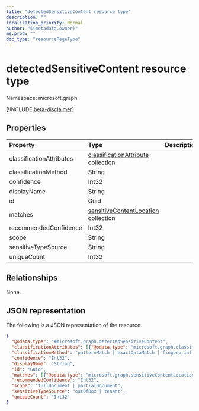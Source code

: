 ```yaml
---
title: "detectedSensitiveContent resource type"
description: ""
localization_priority: Normal
author: "$(metadata.owner)"
ms.prod: ""
doc_type: "resourcePageType"
---
```


# detectedSensitiveContent resource type

Namespace: microsoft.graph

[!INCLUDE [beta-disclaimer](../../includes/beta-disclaimer.md)]

## Properties

| Property                 | Type                                                                            | Description |
| :----------------------- | :------------------------------------------------------------------------------ | :---------- |
| classificationAttributes | [classificationAttribute](../resources/classificationattribute.md) collection   |             |
| classificationMethod     | String                                                                          |             |
| confidence               | Int32                                                                           |             |
| displayName              | String                                                                          |             |
| id                       | Guid                                                                            |             |
| matches                  | [sensitiveContentLocation](../resources/sensitivecontentlocation.md) collection |             |
| recommendedConfidence    | Int32                                                                           |             |
| scope                    | String                                                                          |             |
| sensitiveTypeSource      | String                                                                          |             |
| uniqueCount              | Int32                                                                           |             |

## Relationships

None.

## JSON representation

The following is a JSON representation of the resource.

<!-- {
  "blockType": "resource",
  "@odata.type": "microsoft.graph.detectedSensitiveContent",
}
-->

```json
{
  "@odata.type": "#microsoft.graph.detectedSensitiveContent",
  "classificationAttributes": [{"@odata.type": "microsoft.graph.classificationAttribute"}],
  "classificationMethod": "patternMatch | exactDataMatch | fingerprint | machineLearning",
  "confidence": "Int32",
  "displayName": "String",
  "id": "Guid",
  "matches": [{"@odata.type": "microsoft.graph.sensitiveContentLocation"}],
  "recommendedConfidence": "Int32",
  "scope": "fullDocument | partialDocument",
  "sensitiveTypeSource": "outOfBox | tenant",
  "uniqueCount": "Int32"
}
```

